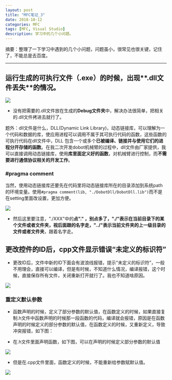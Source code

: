 ```yaml
---
layout: post
title: "MFC笔记_3"
date: 2018-10-12
categories: MFC
tags: [MFC, Visual Studio]
description: 学习中的几个小问题。
---
```


摘要：整理了一下学习中遇到的几个小问题，问题虽小，很常见也很关键，记住了，不能总是去百度。

---

## 运行生成的可执行文件（.exe）的时候，出现**.dll文件丢失**的情况。

![](http://oxt33qs1f.bkt.clouddn.com/MFC_3_lose_dll.png)

- 没有把需要的.dll文件放在生成的**Debug文件夹**中，解决办法很简单，把相关的.dll文件拷进去就行了。

题外：dll文件是什么，DLL(Dynamic Link Library)，动态链接库，可以理解为一个代码和数据的库，使应用进程可以调用不属于其可执行代码的函数，这些函数的可执行代码在dll文件中，DLL 包含一个或多个**已被编译、链接并与使用它们的进程分开存储的函数**。在我二次开发dobot机械臂的过程中，dll文件由厂家提供，我可以直接调用动态链接库，使用**库里面定义好的函数**，对机械臂进行控制，而**不需要进行通信协议相关的开发工作**。

### #pragma comment

当然，使用动态链接库还要先在代码里将动态链接库所在的目录添加到系统path的环境变量。使用```#pragma comment(lib, "./DobotDll/DobotDll.lib")```而不是在setting里面改设置，更加方便。

![](http://oxt33qs1f.bkt.clouddn.com/MFC_3_lib.png)

- 然后这里要注意，"./XXX"中的**点"." ，别点多了，"./"表示在当前目录下的某个文件或者文件夹，视后面跟的名字走，"../"表示当前文件夹的上一级目录的文件或者文件夹**，跟着名字走。

## 更改控件的ID后，cpp文件显示错误“未定义的标识符”

- 更改ID后，文件中新的ID下面会有波浪线报错，提示“未定义的标识符”，一般不用理会，直接可以编译，但是有时候，不知道什么情况，编译报错，这个时候，直接保存所有文件，关闭重新打开就行了。我也不知道啥原因。

![](http://oxt33qs1f.bkt.clouddn.com/MFC_3_ID.png)

### 重定义默认参数

- 函数声明的时候，定义了部分参数的默认值，在函数定义的时候，如果直接复制.h文件中函数声明的时候那一段函数的代码，编译就会报错，原因是在函数声明的时候定义的部分参数的默认值，在函数定义的时候，又重新定义，导致冲突报错，如下图：

- 在.h文件里面声明函数，如下图，可以在声明的时候定义部分参数的默认值

![](http://oxt33qs1f.bkt.clouddn.com/MFC_3_REDEFINE.png)

- 但是在.cpp文件里面，函数定义的时候，不能重新给参数赋默认值。

![](http://oxt33qs1f.bkt.clouddn.com/MFC_3_REDEFINE2.png)





